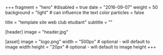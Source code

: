 +++
fragment = "hero"
#disabled = true
date = "2016-09-07"
weight = 50
background = "light" # can influence the text color
particles = false

title = "template site web club etudiant"
subtitle = ""

[header]
  image = "header.jpg"

[asset]
  image = "logo.png"
  width = "500px" # optional - will default to image width
  height = "20px" # optional - will default to image height
+++
